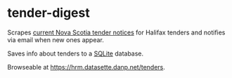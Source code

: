 # tender-digest

Scrapes [current Nova Scotia tender notices](https://procurement.novascotia.ca/ns-tenders.aspx) for Halifax tenders and notifies via email when new ones appear.

Saves info about tenders to a [SQLite](https://www.sqlite.org/) database.

Browseable at https://hrm.datasette.danp.net/tenders.
